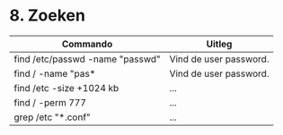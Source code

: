 # 8. Zoeken

Commando | Uitleg
--- | ---
find  /etc/passwd -name "passwd"  |Vind de user password.
find / -name "pas*  | Vind de user password.
find /etc -size +1024 kb  | ...
find / -perm 777  | ...
grep /etc "*.conf"  | ... 
